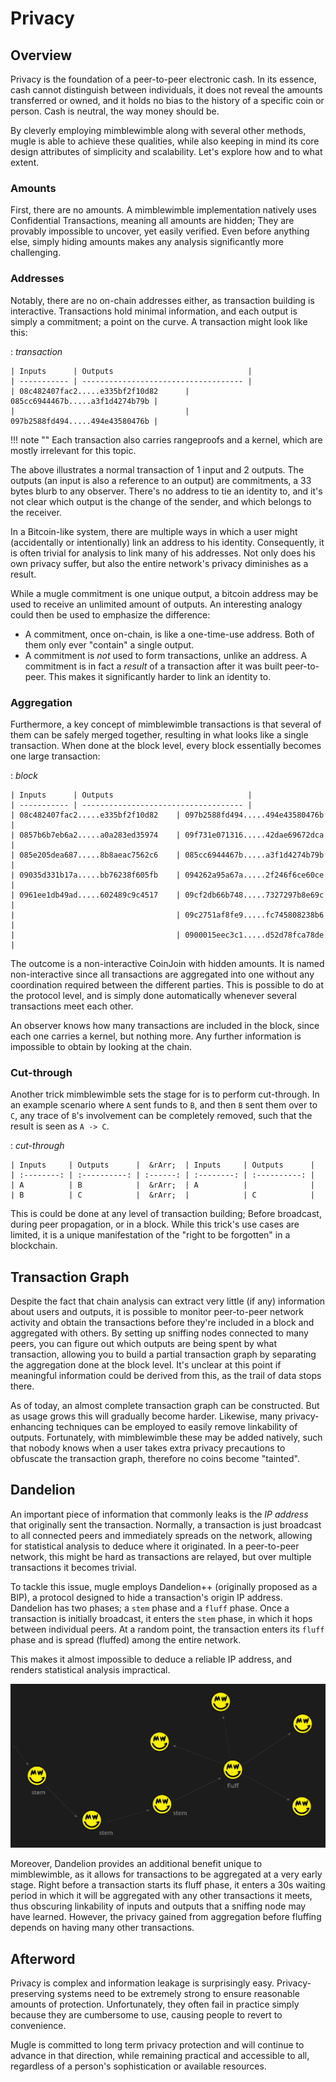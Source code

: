 # Privacy

## Overview

Privacy is the foundation of a peer-to-peer electronic cash. In its essence, cash cannot distinguish between individuals, it does not reveal the amounts transferred or owned, and it holds no bias to the history of a specific coin or person. Cash is neutral, the way money should be.

By cleverly employing mimblewimble along with several other methods, mugle is able to achieve these qualities, while also keeping in mind its core design attributes of simplicity and scalability. Let's explore how and to what extent.

### Amounts

First, there are no amounts. A mimblewimble implementation natively uses Confidential Transactions, meaning all amounts are hidden; They are provably impossible to uncover, yet easily verified. Even before anything else, simply hiding amounts makes any analysis significantly more challenging.

### Addresses

Notably, there are no on-chain addresses either, as transaction building is interactive. Transactions hold minimal information, and each output is simply a commitment; a point on the curve. A transaction might look like this:

:   *transaction*

    | Inputs      | Outputs                              |
    | ----------- | ------------------------------------ |
    | 08c482407fac2.....e335bf2f10d82      | 085cc6944467b.....a3f1d4274b79b |
    |                                      | 097b2588fd494.....494e43580476b |

!!! note ""
    Each transaction also carries rangeproofs and a kernel, which are mostly irrelevant for this topic.

The above illustrates a normal transaction of 1 input and 2 outputs. The outputs (an input is also a reference to an output) are commitments, a 33 bytes blurb to any observer. There's no address to tie an identity to, and it's not clear which output is the change of the sender, and which belongs to the receiver.

In a Bitcoin-like system, there are multiple ways in which a user might (accidentally or intentionally) link an address to his identity. Consequently, it is often trivial for analysis to link many of his addresses. Not only does his own privacy suffer, but also the entire network's privacy diminishes as a result.

While a mugle commitment is one unique output, a bitcoin address may be used to receive an unlimited amount of outputs. An interesting analogy could then be used to emphasize the difference:

* A commitment, once on-chain, is like a one-time-use address. Both of them only ever "contain" a single output.
* A commitment is *not* used to form transactions, unlike an address. A commitment is in fact a *result* of a transaction after it was built peer-to-peer. This makes it significantly harder to link an identity to.

### Aggregation

Furthermore, a key concept of mimblewimble transactions is that several of them can be safely merged together, resulting in what looks like a single transaction. When done at the block level, every block essentially becomes one large transaction:

:   *block*

    | Inputs      | Outputs                              |
    | ----------- | ------------------------------------ |
    | 08c482407fac2.....e335bf2f10d82    | 097b2588fd494.....494e43580476b  |
    | 0857b6b7eb6a2.....a0a283ed35974    | 09f731e071316.....42dae69672dca |
    | 085e205dea687.....8b8aeac7562c6    | 085cc6944467b.....a3f1d4274b79b |
    | 09035d331b17a.....bb76238f605fb    | 094262a95a67a.....2f246f6ce60ce |
    | 0961ee1db49ad.....602489c9c4517    | 09cf2db66b748.....7327297b8e69c |
    |                                    | 09c2751af8fe9.....fc745808238b6 |
    |                                    | 0900015eec3c1.....d52d78fca78de |

The outcome is a non-interactive CoinJoin with hidden amounts. It is named non-interactive since all transactions are aggregated into one without any coordination required between the different parties. This is possible to do at the protocol level, and is simply done automatically whenever several transactions meet each other.

An observer knows how many transactions are included in the block, since each one carries a kernel, but nothing more. Any further information is impossible to obtain by looking at the chain.

### Cut-through

Another trick mimblewimble sets the stage for is to perform cut-through. In an example scenario where `A` sent funds to `B`, and then `B` sent them over to `C`, any trace of `B`'s involvement can be completely removed, such that the result is seen as `A -> C`.

:   *cut-through*

    | Inputs     | Outputs      |  &rArr;  | Inputs     | Outputs      |
    | :--------: | :----------: | :------: | :--------: | :----------: |
    | A          | B            |  &rArr;  | A          |              |
    | B          | C            |  &rArr;  |            | C            |

This is could be done at any level of transaction building; Before broadcast, during peer propagation, or in a block. While this trick's use cases are limited, it is a unique manifestation of the "right to be forgotten" in a blockchain.

## Transaction Graph

Despite the fact that chain analysis can extract very little (if any) information about users and outputs, it is possible to monitor peer-to-peer network activity and obtain the transactions before they're included in a block and aggregated with others. By setting up sniffing nodes connected to many peers, you can figure out which outputs are being spent by what transaction, allowing you to build a partial transaction graph by separating the aggregation done at the block level. It's unclear at this point if meaningful information could be derived from this, as the trail of data stops there.

As of today, an almost complete transaction graph can be constructed. But as usage grows this will gradually become harder. Likewise, many privacy-enhancing techniques can be employed to easily remove linkability of outputs. Fortunately, with mimblewimble these may be added natively, such that nobody knows when a user takes extra privacy precautions to obfuscate the transaction graph, therefore no coins become "tainted".

## Dandelion

An important piece of information that commonly leaks is the *IP address* that originally sent the transaction. Normally, a transaction is just broadcast to all connected peers and immediately spreads on the network, allowing for statistical analysis to deduce where it originated. In a peer-to-peer network, this might be hard as transactions are relayed, but over multiple transactions it becomes trivial.

To tackle this issue, mugle employs Dandelion++ (originally proposed as a BIP), a protocol designed to hide a transaction's origin IP address. Dandelion has two phases; a `stem` phase and a `fluff` phase. Once a transaction is initially broadcast, it enters the `stem` phase, in which it hops between individual peers. At a random point, the transaction enters its `fluff` phase and is spread (fluffed) among the entire network.

This makes it almost impossible to deduce a reliable IP address, and renders statistical analysis impractical.

![dandelion](../assets/images/dandelion.png)

Moreover, Dandelion provides an additional benefit unique to mimblewimble, as it allows for transactions to be aggregated at a very early stage. Right before a transaction starts its fluff phase, it enters a 30s waiting period in which it will be aggregated with any other transactions it meets, thus obscuring linkability of inputs and outputs that a sniffing node may have learned. However, the privacy gained from aggregation before fluffing depends on having many other transactions.

## Afterword

Privacy is complex and information leakage is surprisingly easy. Privacy-preserving systems need to be extremely strong to ensure reasonable amounts of protection. Unfortunately, they often fail in practice simply because they are cumbersome to use, causing people to revert to convenience.

Mugle is committed  to long term privacy protection and will continue to advance in that direction, while remaining practical and accessible to all, regardless of a person's sophistication or available resources.
